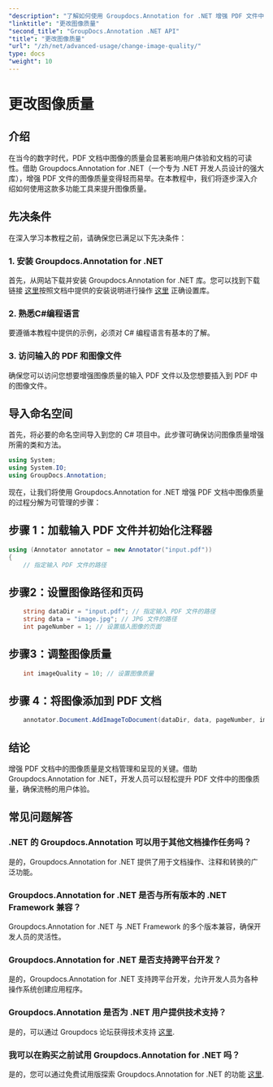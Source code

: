 ```yaml
---
"description": "了解如何使用 Groupdocs.Annotation for .NET 增强 PDF 文件中的图像质量。请按照我们的分步指南进行操作。"
"linktitle": "更改图像质量"
"second_title": "GroupDocs.Annotation .NET API"
"title": "更改图像质量"
"url": "/zh/net/advanced-usage/change-image-quality/"
type: docs
"weight": 10
---
```


# 更改图像质量

## 介绍
在当今的数字时代，PDF 文档中图像的质量会显著影响用户体验和文档的可读性。借助 Groupdocs.Annotation for .NET（一个专为 .NET 开发人员设计的强大库），增强 PDF 文件的图像质量变得轻而易举。在本教程中，我们将逐步深入介绍如何使用这款多功能工具来提升图像质量。
## 先决条件
在深入学习本教程之前，请确保您已满足以下先决条件：
### 1. 安装 Groupdocs.Annotation for .NET
首先，从网站下载并安装 Groupdocs.Annotation for .NET 库。您可以找到下载链接 [这里](https://releases.groupdocs.com/annotation/net/)按照文档中提供的安装说明进行操作 [这里](https://tutorials.groupdocs.com/annotation/net/) 正确设置库。
### 2. 熟悉C#编程语言
要遵循本教程中提供的示例，必须对 C# 编程语言有基本的了解。
### 3. 访问输入的 PDF 和图像文件
确保您可以访问您想要增强图像质量的输入 PDF 文件以及您想要插入到 PDF 中的图像文件。

## 导入命名空间
首先，将必要的命名空间导入到您的 C# 项目中。此步骤可确保访问图像质量增强所需的类和方法。

```csharp
using System;
using System.IO;
using GroupDocs.Annotation;
```

现在，让我们将使用 Groupdocs.Annotation for .NET 增强 PDF 文档中图像质量的过程分解为可管理的步骤：
## 步骤 1：加载输入 PDF 文件并初始化注释器
```csharp
using (Annotator annotator = new Annotator("input.pdf"))
{
    // 指定输入 PDF 文件的路径
```
## 步骤2：设置图像路径和页码
```csharp
    string dataDir = "input.pdf"; // 指定输入 PDF 文件的路径
    string data = "image.jpg"; // JPG 文件的路径
    int pageNumber = 1; // 设置插入图像的页面
```
## 步骤3：调整图像质量
```csharp
    int imageQuality = 10; // 设置图像质量
```
## 步骤 4：将图像添加到 PDF 文档
```csharp
    annotator.Document.AddImageToDocument(dataDir, data, pageNumber, imageQuality);
```

## 结论
增强 PDF 文档中的图像质量是文档管理和呈现的关键。借助 Groupdocs.Annotation for .NET，开发人员可以轻松提升 PDF 文件中的图像质量，确保流畅的用户体验。
## 常见问题解答
### .NET 的 Groupdocs.Annotation 可以用于其他文档操作任务吗？
是的，Groupdocs.Annotation for .NET 提供了用于文档操作、注释和转换的广泛功能。
### Groupdocs.Annotation for .NET 是否与所有版本的 .NET Framework 兼容？
Groupdocs.Annotation for .NET 与 .NET Framework 的多个版本兼容，确保开发人员的灵活性。
### Groupdocs.Annotation for .NET 是否支持跨平台开发？
是的，Groupdocs.Annotation for .NET 支持跨平台开发，允许开发人员为各种操作系统创建应用程序。
### Groupdocs.Annotation 是否为 .NET 用户提供技术支持？
是的，可以通过 Groupdocs 论坛获得技术支持 [这里](https://forum。groupdocs.com/c/annotation/10).
### 我可以在购买之前试用 Groupdocs.Annotation for .NET 吗？
是的，您可以通过免费试用版探索 Groupdocs.Annotation for .NET 的功能 [这里](https://releases。groupdocs.com/).